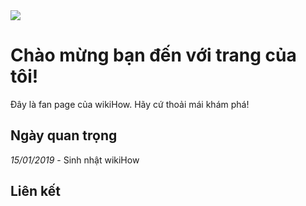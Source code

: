 <!DOCTYPE html>
<html>
<head>
<title>Pham Ngoc Anh Quoc</title>
<style>
body{
background-image:url("https://toanthaydinh.com/wp-content/uploads/2020/04/anh-bia-anime-cap-doi-8.png");    
}
</style>
</head>
  <body>
  <img src="https://tse1.mm.bing.net/th?id=OIP.dO7euZ4b5CYnJtVOjaXQegHaHa&pid=Api&P=0&h=220"/>
<h1> Chào mừng bạn đến với trang của tôi!</h1>
<p>Đây là fan page của wikiHow. Hãy cứ thoải mái khám phá!</p>
<h2>Ngày quan trọng</h2>
<p><i>15/01/2019</i> - Sinh nhật wikiHow</p>
<h2>Liên kết</h2>
</body>
</html>
